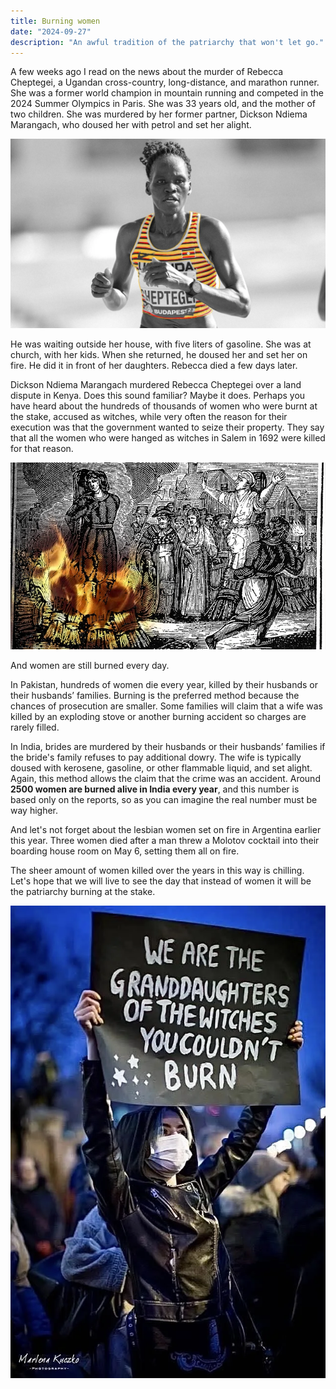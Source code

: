 ```yaml
---
title: Burning women
date: "2024-09-27"
description: "An awful tradition of the patriarchy that won't let go."
---
```


A few weeks ago I read on the news about the murder of Rebecca Cheptegei, a Ugandan cross-country, long-distance, and marathon runner. She was a former world champion in mountain running and competed in the 2024 Summer Olympics in Paris. She was 33 years old, and the mother of two children. She was murdered by her former partner, Dickson Ndiema Marangach, who doused her with petrol and set her alight.

![Photo of Rebecca Cheptegei](rebecca-cheptegei.webp)

He was waiting outside her house, with five liters of gasoline. She was at church, with her kids. When she returned, he doused her and set her on fire. He did it in front of her daughters. Rebecca died a few days later.

Dickson Ndiema Marangach murdered Rebecca Cheptegei over a land dispute in Kenya. Does this sound familiar? Maybe it does. Perhaps you have heard about the hundreds of thousands of women who were burnt at the stake, accused as witches, while very often the reason for their execution was that the government wanted to seize their property. They say that all the women who were hanged as witches in Salem in 1692 were killed for that reason.

![Witch burning](witch-burning.webp)

And women are still burned every day.

In Pakistan, hundreds of women die every year, killed by their husbands or their husbands’ families. Burning is the preferred method because the chances of prosecution are smaller. Some families will claim that a wife was killed by an exploding stove or another burning accident so charges are rarely filled.

In India, brides are murdered by their husbands or their husbands’ families if the bride's family refuses to pay additional dowry. The wife is typically doused with kerosene, gasoline, or other flammable liquid, and set alight. Again, this method allows the claim that the crime was an accident. Around **2500 women are burned alive in India every year**, and this number is based only on the reports, so as you can imagine the real number must be way higher.

And let's not forget about the lesbian women set on fire in Argentina earlier this year. Three women died after a man threw a Molotov cocktail into their boarding house room on May 6, setting them all on fire.

The sheer amount of women killed over the years in this way is chilling. Let's hope that we will live to see the day that instead of women it will be the patriarchy burning at the stake.

![Woman holding sign that says we are the granddaughters of the witches you couldn’t burn](granddaughters-of-witches.webp)
